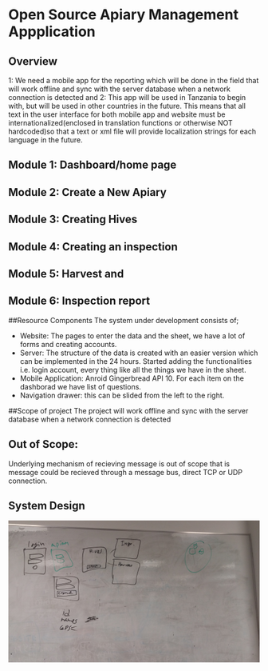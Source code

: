 # Open Source Apiary Management Appplication

## Overview 
1: We need a mobile app for the reporting which will be done in the field that will work offline and sync with the server database when a network connection is 
detected and 
2: This app will be used in Tanzania to begin with, but will be used in other countries in the future. This means that all text in the user interface for both mobile app and 
website must be internationalized(enclosed in translation functions or otherwise NOT hardcoded)so that a text or xml file will provide localization strings for each language in the future.

## Module 1: Dashboard/home page
## Module 2: Create a New Apiary
## Module 3: Creating Hives
## Module 4: Creating an inspection
## Module 5: Harvest and
## Module 6: Inspection report

##Resource Components
The system under development consists of;
 - Website: The pages to enter the data and the sheet, we have a lot of forms and creating accounts.
 - Server:  The structure of the data is created with an easier version which can be implemented in the 24 hours. Started adding the functionalities i.e. login account, every thing like all the things we have in the sheet.
 - Mobile Application: Anroid Gingerbread API 10. For each item on the dashborad we have list of questions. 
 - Navigation drawer: this can be slided from the left to the right.
 
 ##Scope of project
 The project will work offline and sync with the server database when a network connection is detected 
 
 ## Out of Scope:
 Underlying mechanism of recieving message is out of scope that is message could be recieved through a message bus, direct TCP or UDP connection.
 
 ## System Design

 ![alt text](https://github.com/Glasgow2015/team-4/blob/master/Project%20Design%20team4.jpg "System Design")
 
 
